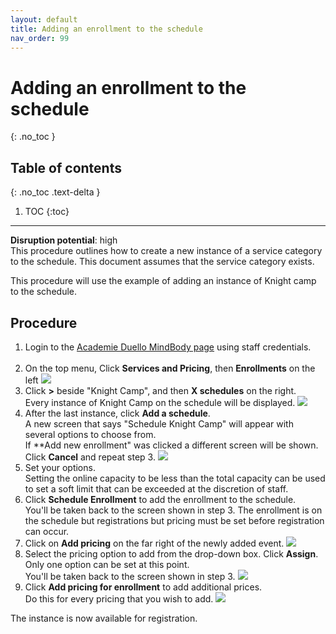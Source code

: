 ```yaml
---
layout: default
title: Adding an enrollment to the schedule
nav_order: 99
---
```


# Adding an enrollment to the schedule
{: .no_toc }

## Table of contents
{: .no_toc .text-delta }

1. TOC
{:toc}
---
**Disruption potential**: high  
This procedure outlines how to create a new instance of a service category to the schedule. 
This document assumes that the service category exists.

This procedure will use the example of adding an instance of Knight camp to the schedule.

## Procedure

1. Login to the [Academie Duello MindBody page](https://clients.mindbodyonline.com/LoginLaunch?studioid=154406) using staff credentials. <br><br>
2. On the top menu, Click **Services and Pricing**, then **Enrollments** on the left
[<img src="http://github.com/clintonbf/Lynns-and-Clints-doc-project/blob/gh-pages/assets/images/create-event-2.png" />](http://github.com/clintonbf/Lynns-and-Clints-doc-project/blob/gh-pages/assets/images/create-event-2.png)
3. Click **>** beside "Knight Camp", and then **X schedules** on the right.  
Every instance of Knight Camp on the schedule will be displayed.
[<img src="http://github.com/clintonbf/Lynns-and-Clints-doc-project/blob/gh-pages/assets/images/create-event-3.png" />](http://github.com/clintonbf/Lynns-and-Clints-doc-project/blob/gh-pages/assets/images/create-event-3.png)
4. After the last instance, click **Add a schedule**.  
A new screen that says "Schedule Knight Camp" will appear with several options to choose from.  
If **Add new enrollment" was clicked a different screen will be shown. Click **Cancel** and repeat step 3.
[<img src="http://github.com/clintonbf/Lynns-and-Clints-doc-project/blob/gh-pages/assets/images/create-event-4.png" />](http://github.com/clintonbf/Lynns-and-Clints-doc-project/blob/gh-pages/assets/images/create-event-4.png)
5. Set your options.  
Setting the online capacity to be less than the total capacity can be used to set a soft limit that can be exceeded at the discretion of staff.
6. Click **Schedule Enrollment** to add the enrollment to the schedule.  
You'll be taken back to the screen shown in step 3. 
The enrollment is on the schedule but registrations but pricing must be set before registration can occur.
7. Click on **Add pricing** on the far right of the newly added event.
[<img src="http://github.com/clintonbf/Lynns-and-Clints-doc-project/blob/gh-pages/assets/images/create-event-7.png" />](http://github.com/clintonbf/Lynns-and-Clints-doc-project/blob/gh-pages/assets/images/create-event-7.png)
8. Select the pricing option to add from the drop-down box. Click **Assign**.
Only one option can be set at this point.  
You'll be taken back to the screen shown in step 3.
[<img src="http://github.com/clintonbf/Lynns-and-Clints-doc-project/blob/gh-pages/assets/images/create-event-8.png" />](http://github.com/clintonbf/Lynns-and-Clints-doc-project/blob/gh-pages/assets/images/create-event-8.png)
9. Click **Add pricing for enrollment** to add additional prices.  
Do this for every pricing that you wish to add.
[<img src="http://github.com/clintonbf/Lynns-and-Clints-doc-project/blob/gh-pages/assets/images/create-event-9.png" />](http://github.com/clintonbf/Lynns-and-Clints-doc-project/blob/gh-pages/assets/images/create-event-9.png)

The instance is now available for registration.
